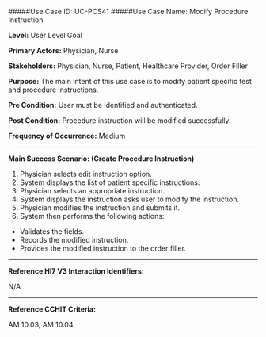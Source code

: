 #####Use Case ID: UC-PCS41
#####Use Case Name: Modify Procedure Instruction

**Level:**                     User Level Goal

**Primary Actors:**            Physician, Nurse

**Stakeholders:**              Physician, Nurse, Patient, Healthcare Provider, Order Filler

**Purpose:**                   The main intent of this use case is to modify patient specific test and procedure instructions.

**Pre Condition:**             User must be identified and authenticated. 

**Post Condition:**            Procedure instruction will be modified successfully.

**Frequency of Occurrence:**   Medium
__________________________________________________________
**Main Success Scenario: (Create Procedure Instruction)**

1. Physician selects edit instruction option.
2. System displays the list of patient specific instructions.
3. Physician selects an appropriate instruction.
4. System displays the instruction asks user to modify the instruction.
5. Physician modifies the instruction and submits it.
6. System then performs the following actions:
  * Validates the fields.
  * Records the modified instruction.
  * Provides the modified instruction to the order filler.

________________________________________________________________________
**Reference Hl7 V3 Interaction Identifiers:**

N/A
_______________________________________________________________
**Reference CCHIT Criteria:**

AM 10.03, AM 10.04
